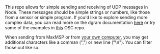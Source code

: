 This repo allows for simple sending and receiving of UDP messages in Node.  These messages should be simple strings or numbers, like those from a sensor or simple program.  If you'd like to explore sending more complex data, you can read more on the dgram documentation [here](https://nodejs.org/api/dgram.html) or try some of the examples in [this]() OSC repo.



When sending from MaxMSP or from [your own computer](https://linuxhint.com/send_receive_udp_packets_linux_cli/), you may get additional characters like a comman (",") or new line ("\n").  You can filter those out like so.
